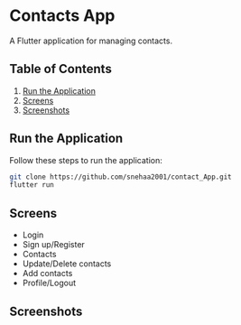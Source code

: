 # Contacts App

A Flutter application for managing contacts.

## Table of Contents

1. [Run the Application](#run-the-application)
2. [Screens](#screens)
3. [Screenshots](#screenshots)

## Run the Application

Follow these steps to run the application:

```bash
git clone https://github.com/snehaa2001/contact_App.git
flutter run
```

## Screens

 - Login 
 - Sign up/Register
 - Contacts
 - Update/Delete contacts
 - Add contacts
 - Profile/Logout

## Screenshots


